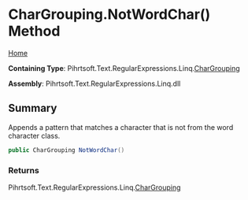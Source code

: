 # CharGrouping\.NotWordChar\(\) Method

[Home](../../../../../../README.md)

**Containing Type**: Pihrtsoft\.Text\.RegularExpressions\.Linq\.[CharGrouping](../README.md)

**Assembly**: Pihrtsoft\.Text\.RegularExpressions\.Linq\.dll

## Summary

Appends a pattern that matches a character that is not from the word character class\.

```csharp
public CharGrouping NotWordChar()
```

### Returns

Pihrtsoft\.Text\.RegularExpressions\.Linq\.[CharGrouping](../README.md)

